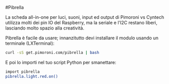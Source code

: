 <!--
---
name: Pibrella
class: board
type: Tutti
formfactor: Altro
manufacturer: Cyntech
description: Una scheda all-in-one per luci, suoni, input ed output.
url: http://pibrella.com
github: https://github.com/pimoroni/pibrella
buy: https://shop.cyntech.co.uk/products/pibrella?variant=581387897
image: 'pibrella.png'
pincount: 26
eeprom: no
pin:
  '7':
    name: LED verde
    direction: output
    active: high
  '11':
    name: LED giallo
    direction: output
    active: high
  '12':
    name: Buzzer - cicalino
    direction: output
    active: high
  '13':
    name: LED rosso
    direction: output
    active: high
  '15':
    name: Output A
    direction: output
    active: high
  '16':
    name: Output B
    direction: output
    active: high
  '18':
    name: Output C
    direction: output
    active: high
  '19':
    name: Input D
    direction: output
    active: high
  '21':
    name: Input A
    direction: input
    active: high
  '22':
    name: Output D
    direction: output
    active: high
  '23':
    name: Button
    direction: input
    active: high
  '24':
    name: Input C
    direction: input
    active: high
  '26':
    name: Input B
    direction: input
    active: high
-->
#Pibrella

La scheda all-in-one per luci, suoni, input ed output di Pimoroni vs Cyntech utilizza molti dei pin IO 
del Raspberry, ma la seriale e l'I2C restano liberi, lasciando molto spazio alla creatività.

Pibrella è facile da usare; innanzitutto devi installare il modulo usando un terminale (LXTerminal):

```bash
curl -sS get.pimoroni.com/pibrella | bash
```

E poi lo importi nel tuo script Python per smanettare:

```bash
import pibrella
pibrella.light.red.on()
```